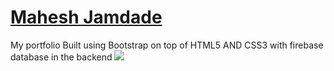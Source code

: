 # [Mahesh Jamdade](https://maheshjamdade.com)
My portfolio
Built using Bootstrap on top of HTML5 AND CSS3 with firebase database in the backend
<img src="img/Capture.JPG">
